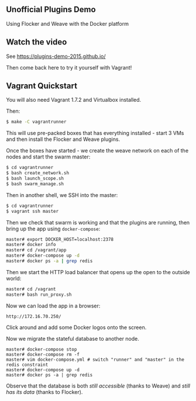 ## Unofficial Plugins Demo
Using Flocker and Weave with the Docker platform

## Watch the video

See https://plugins-demo-2015.github.io/

Then come back here to try it yourself with Vagrant!

## Vagrant Quickstart

You will also need Vagrant 1.7.2 and Virtualbox installed.

Then:

```bash
$ make -C vagrantrunner
```

This will use pre-packed boxes that has everything installed - start 3 VMs and then install the Flocker and Weave plugins.

Once the boxes have started - we create the weave network on each of the nodes
and start the swarm master:

```bash
$ cd vagrantrunner
$ bash create_network.sh
$ bash launch_scope.sh
$ bash swarm_manage.sh
```

Then in another shell, we SSH into the master:

```bash
$ cd vagrantrunner
$ vagrant ssh master
```

Then we check that swarm is working and that the plugins are running, then bring up the app using `docker-compose`:

```bash
master# export DOCKER_HOST=localhost:2378
master# docker info
master# cd /vagrant/app
master# docker-compose up -d
master# docker ps -a | grep redis
```

Then we start the HTTP load balancer that opens up the open to the outside world:

```bash
master# cd /vagrant
master# bash run_proxy.sh
```

Now we can load the app in a browser:

```
http://172.16.70.250/
```

Click around and add some Docker logos onto the screen.

Now we migrate the stateful database to another node.

```
master# docker-compose stop
master# docker-compose rm -f
master# vim docker-compose.yml # switch "runner" and "master" in the redis constraint
master# docker-compose up -d
master# docker ps -a | grep redis
```

Observe that the database is both *still accessible* (thanks to Weave) and *still has its data* (thanks to Flocker).
